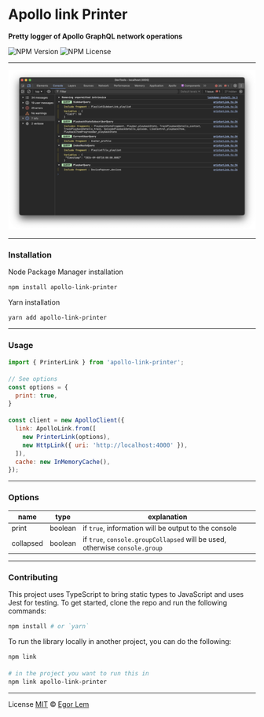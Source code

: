 # Apollo link Printer         

**Pretty logger of Apollo GraphQL network operations** 

![NPM Version](https://img.shields.io/npm/v/apollo-link-printer) ![NPM License](https://img.shields.io/npm/l/apollo-link-printer)

---

![Preview](https://raw.githubusercontent.com/egorlem/apollo-link-printer/main/doc/preview.d.png)

---

### Installation
Node Package Manager installation
```bash
npm install apollo-link-printer
```
Yarn installation
```bash
yarn add apollo-link-printer
```
---

### Usage 

```js
import { PrinterLink } from 'apollo-link-printer';

// See options
const options = {
  print: true,
}

const client = new ApolloClient({
  link: ApolloLink.from([
    new PrinterLink(options),
    new HttpLink({ uri: 'http://localhost:4000' }),
  ]),
  cache: new InMemoryCache(),
});
```
---
### Options

| name | type | explanation |
| --- | --- | --- |
| print | boolean | if ```true```, information will be output to the console |
| collapsed | boolean | if ```true```, ```console.groupCollapsed``` will be used, otherwise ```console.group``` |

---

### Contributing

This project uses TypeScript to bring static types to JavaScript and uses Jest for testing. To get started, clone the repo and run the following commands:

```bash
npm install # or `yarn`
```
To run the library locally in another project, you can do the following:

```bash
npm link

# in the project you want to run this in
npm link apollo-link-printer
```
--- 

License [MIT](https://github.com/egorlem/apollo-link-printer/blob/8d706dceb29d9c5ef85b5cd315efefcb4d924d48/LICENSE.md) © [Egor Lem](https://egorlem.com/)